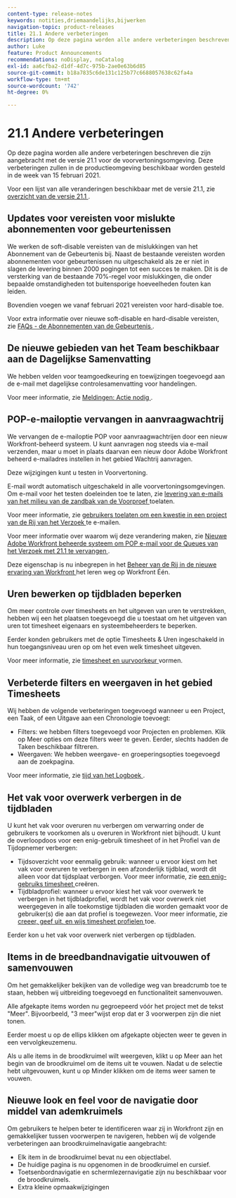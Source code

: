 ```yaml
---
content-type: release-notes
keywords: notities,driemaandelijks,bijwerken
navigation-topic: product-releases
title: 21.1 Andere verbeteringen
description: Op deze pagina worden alle andere verbeteringen beschreven die zijn aangebracht met de versie 21.1 voor de voorvertoningsomgeving. Deze verbeteringen zullen in de productieomgeving beschikbaar worden gesteld in de week van 15 februari 2021.
author: Luke
feature: Product Announcements
recommendations: noDisplay, noCatalog
exl-id: aa6cfba2-d1df-4d7c-975b-2ae0e63b6d85
source-git-commit: b18a7835c6de131c125b77c6688057638c62fa4a
workflow-type: tm+mt
source-wordcount: '742'
ht-degree: 0%

---
```


# 21.1 Andere verbeteringen

Op deze pagina worden alle andere verbeteringen beschreven die zijn aangebracht met de versie 21.1 voor de voorvertoningsomgeving. Deze verbeteringen zullen in de productieomgeving beschikbaar worden gesteld in de week van 15 februari 2021.

Voor een lijst van alle veranderingen beschikbaar met de versie 21.1, zie [ overzicht van de versie 21.1 ](../../../product-announcements/product-releases/21.1-release-activity/21-1-release-overview.md).

## Updates voor vereisten voor mislukte abonnementen voor gebeurtenissen

We werken de soft-disable vereisten van de mislukkingen van het Abonnement van de Gebeurtenis bij. Naast de bestaande vereisten worden abonnementen voor gebeurtenissen nu uitgeschakeld als ze er niet in slagen de levering binnen 2000 pogingen tot een succes te maken. Dit is de versterking van de bestaande 70%-regel voor mislukkingen, die onder bepaalde omstandigheden tot buitensporige hoeveelheden fouten kan leiden.

Bovendien voegen we vanaf februari 2021 vereisten voor hard-disable toe.

Voor extra informatie over nieuwe soft-disable en hard-disable vereisten, zie [ FAQs - de Abonnementen van de Gebeurtenis ](../../../wf-api/general/event-subs-faq.md).

## De nieuwe gebieden van het Team beschikbaar aan de Dagelijkse Samenvatting

We hebben velden voor teamgoedkeuring en toewijzingen toegevoegd aan de e-mail met dagelijkse controlesamenvatting voor handelingen.

Voor meer informatie, zie [ Meldingen: Actie nodig ](../../../workfront-basics/using-notifications/notifications-action-needed.md).

## POP-e-mailoptie vervangen in aanvraagwachtrij

We vervangen de e-mailoptie POP voor aanvraagwachtrijen door een nieuw Workfront-beheerd systeem. U kunt aanvragen nog steeds via e-mail verzenden, maar u moet in plaats daarvan een nieuw door Adobe Workfront beheerd e-mailadres instellen in het gebied Wachtrij aanvragen.

Deze wijzigingen kunt u testen in Voorvertoning.

E-mail wordt automatisch uitgeschakeld in alle voorvertoningsomgevingen. Om e-mail voor het testen doeleinden toe te laten, zie [ levering van e-mails van het milieu van de zandbak van de Voorproef ](../../../workfront-basics/using-notifications/enable-delivery-emails-from-preview-sandbox-environment.md) toelaten.

Voor meer informatie, zie [ gebruikers toelaten om een kwestie in een project van de Rij van het Verzoek ](/help/quicksilver/manage-work/requests/create-requests/enable-email-issues-into-projects.md) te e-mailen.

Voor meer informatie over waarom wij deze verandering maken, zie [ Nieuwe Adobe Workfront beheerde systeem om POP e-mail voor de Queues van het Verzoek met 21.1 te vervangen ](../../../product-announcements/announcements/announcement-archive/pop-removal-request-queue.md).

Deze eigenschap is nu inbegrepen in het [ Beheer van de Rij in de nieuwe ervaring van Workfront ](https://experienceleague.adobe.com/en/docs/workfront-learn/tutorials-workfront/home) het leren weg op Workfront Één.

## Uren bewerken op tijdbladen beperken

Om meer controle over timesheets en het uitgeven van uren te verstrekken, hebben wij een het plaatsen toegevoegd die u toestaat om het uitgeven van uren tot timesheet eigenaars en systeembeheerders te beperken.

Eerder konden gebruikers met de optie Timesheets &amp; Uren ingeschakeld in hun toegangsniveau uren op om het even welk timesheet uitgeven.

Voor meer informatie, zie [ timesheet en uurvoorkeur ](../../../administration-and-setup/set-up-workfront/configure-timesheets-schedules/timesheet-and-hour-preferences.md) vormen.

## Verbeterde filters en weergaven in het gebied Timesheets

Wij hebben de volgende verbeteringen toegevoegd wanneer u een Project, een Taak, of een Uitgave aan een Chronologie toevoegt:

* Filters: we hebben filters toegevoegd voor Projecten en problemen. Klik op Meer opties om deze filters weer te geven. Eerder, slechts hadden de Taken beschikbaar filtreren.
* Weergaven: We hebben weergave- en groeperingsopties toegevoegd aan de zoekpagina.

Voor meer informatie, zie [ tijd van het Logboek ](../../../timesheets/create-and-manage-timesheets/log-time.md).

## Het vak voor overwerk verbergen in de tijdbladen

U kunt het vak voor overuren nu verbergen om verwarring onder de gebruikers te voorkomen als u overuren in Workfront niet bijhoudt. U kunt de overloopdoos voor een enig-gebruik timesheet of in het Profiel van de Tijdopnemer verbergen:

* Tijdsoverzicht voor eenmalig gebruik: wanneer u ervoor kiest om het vak voor overuren te verbergen in een afzonderlijk tijdblad, wordt dit alleen voor dat tijdsplaat verborgen. Voor meer informatie, zie [ een enig-gebruiks timesheet ](../../../timesheets/create-and-manage-timesheets/create-tmshts.md) creëren.
* Tijdbladprofiel: wanneer u ervoor kiest het vak voor overwerk te verbergen in het tijdbladprofiel, wordt het vak voor overwerk niet weergegeven in alle toekomstige tijdbladen die worden gemaakt voor de gebruiker(s) die aan dat profiel is toegewezen. Voor meer informatie, zie [ creeer, geef uit, en wijs timesheet profielen ](../../../timesheets/create-and-manage-timesheets/create-timesheet-profiles.md) toe.

Eerder kon u het vak voor overwerk niet verbergen op tijdbladen.

## Items in de breedbandnavigatie uitvouwen of samenvouwen

Om het gemakkelijker bekijken van de volledige weg van breadcrumb toe te staan, hebben wij uitbreiding toegevoegd en functionaliteit samenvouwen.

Alle afgekapte items worden nu gegroepeerd vóór het project met de tekst &quot;Meer&quot;. Bijvoorbeeld, &quot;3 meer&quot;wijst erop dat er 3 voorwerpen zijn die niet tonen.

Eerder moest u op de ellips klikken om afgekapte objecten weer te geven in een vervolgkeuzemenu.

Als u alle items in de broodkruimel wilt weergeven, klikt u op Meer aan het begin van de broodkruimel om de items uit te vouwen. Nadat u de selectie hebt uitgevouwen, kunt u op Minder klikken om de items weer samen te vouwen.

## Nieuwe look en feel voor de navigatie door middel van ademkruimels

Om gebruikers te helpen beter te identificeren waar zij in Workfront zijn en gemakkelijker tussen voorwerpen te navigeren, hebben wij de volgende verbeteringen aan broodkruimelnavigatie aangebracht:

* Elk item in de broodkruimel bevat nu een objectlabel.
* De huidige pagina is nu opgenomen in de broodkruimel en cursief.
* Toetsenbordnavigatie en schermlezernavigatie zijn nu beschikbaar voor de broodkruimels.
* Extra kleine opmaakwijzigingen

